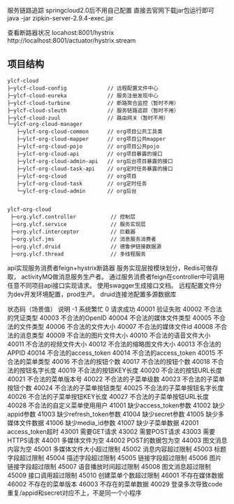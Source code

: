 
服务链路追踪
springcloud2.0后不用自己配置 直接去官网下载jar包运行即可
java -jar zipkin-server-2.9.4-exec.jar

查看断路器状况
locahost:8001/hystrix
http://localhost:8001/actuator/hystrix.stream



## 项目结构
```
ylcf-cloud
├─ylcf-cloud-config             // 远程配置文件中心
├─ylcf-cloud-eureka             // 服务注册发现中心
├─ylcf-cloud-turbine            // 断路聚合监控（暂时不用）
├─ylcf-cloud-sleuth             // 服务链路追踪（暂时不用）
├─ylcf-cloud-zuul               // 路由网关（暂时不用）
└─ylcf-org-cloud-manager        
   ├─ylcf-org-cloud-common      // org项目公共工具类
   ├─ylcf-org-cloud-mapper      // org项目公共mapper
   ├─ylcf-org-cloud-pojo        // org项目公共pojo
   ├─ylcf-org-cloud-api         // org项目暴露的接口
   ├─ylcf-org-cloud-admin-api   // org后台项目暴露的接口
   ├─ylcf-org-cloud-task-api    // org定时任务暴露的接口
   ├─ylcf-org-cloud             // org项目
   ├─ylcf-org-cloud-task        // org定时任务
   └─ylcf-org-cloud-admin       // org后台
    
    
ylcf-org-cloud
 ├─org.ylcf.controller           // 控制层
 ├─org.ylcf.service              // 服务实现层
 ├─org.ylcf.interceptor          // 拦截器
 ├─org.ylcf.jms                  // 消息服务消费者
 ├─org.ylcf.druid                // 德鲁伊链接数据源
 ├─org.ylcf.thread               // 多线程服务
```

api实现服务消费者feign+hystrix断路器
服务实现层按模块划分，Redis可做存取， activityMQ做消息服务生产者。
通过服务消费者feign在controller中可调用任意不同项目api接口实现请求。
使用swagger生成接口文档。
远程配置文件分为dev开发环境配置，prod生产。
druid连接池配置多源数据库



状态码（场景值）	说明
 -1	系统繁忙
 0	请求成功
 40001	验证失败
 40002	不合法的凭证类型
 40003	不合法的OpenID
 40004	不合法的媒体文件类型
 40005	不合法的文件类型
 40006	不合法的文件大小
 40007	不合法的媒体文件id
 40008	不合法的消息类型
 40009	不合法的图片文件大小
 40010	不合法的语音文件大小
 40011	不合法的视频文件大小
 40012	不合法的缩略图文件大小
 40013	不合法的APPID
 40014	不合法的access_token
 40014	不合法的access_token
 40015	不合法的菜单类型
 40016	不合法的按钮个数
 40017	不合法的按钮个数
 40018	不合法的按钮名字长度
 40019	不合法的按钮KEY长度
 40020	不合法的按钮URL长度 
 40021	不合法的菜单版本号
 40022	不合法的子菜单级数
 40023	不合法的子菜单按钮个数
 40024	不合法的子菜单按钮类型
 40025	不合法的子菜单按钮名字长度
 40026	不合法的子菜单按钮KEY长度
 40027	不合法的子菜单按钮URL长度
 40028	不合法的自定义菜单使用用户
 41001	缺少access_token参数
 41002	缺少appid参数
 41003	缺少refresh_token参数
 41004	缺少secret参数
 41005	缺少多媒体文件数据
 41006	缺少media_id参数
 41007	缺少子菜单数据
 42001	access_token超时
 43001	需要GET请求
 43002	需要POST请求
 43003	需要HTTPS请求
 44001	多媒体文件为空
 44002	POST的数据包为空
 44003	图文消息内容为空
 45001	多媒体文件大小超过限制
 45002	消息内容超过限制
 45003	标题字段超过限制
 45004	描述字段超过限制
 45005	链接字段超过限制
 45006	图片链接字段超过限制
 45007	语音播放时间超过限制
 45008	图文消息超过限制
 45009	接口调用超过限制
 45010	创建菜单个数超过限制
 46001	不存在媒体数据
 46002	不存在的菜单版本
 46003	不存在的菜单数据
40029	登录多次导致code重复/appid和secret对应不上，不是同一个小程序
